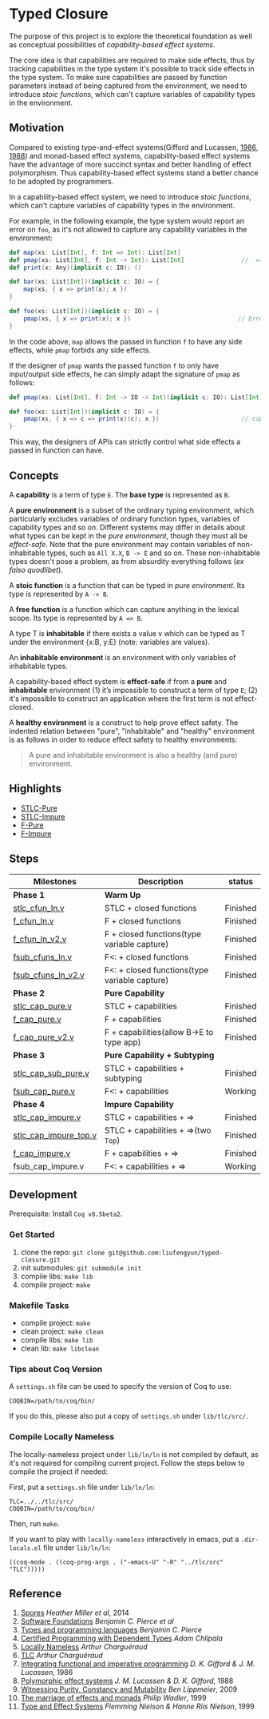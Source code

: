 # Typed Closure

The purpose of this project is to explore the theoretical foundation
as well as conceptual possibilities of *capability-based effect
systems*.

The core idea is that capabilities are required to make side effects,
thus by tracking capabilities in the type system it's possible to
track side effects in the type system. To make sure capabilities are
passed by function parameters instead of being captured from the
environment, we need to introduce *stoic functions*, which can't
capture variables of capability types in the environment.

## Motivation

Compared to existing type-and-effect systems(Gifford and Lucassen,
[1986](http://dl.acm.org/citation.cfm?id=319848),
[1988](http://dl.acm.org/citation.cfm?id=73564)) and monad-based
effect systems, capability-based effect systems have the advantage of
more succinct syntax and better handling of effect polymorphism. Thus
capability-based effect systems stand a better chance to be adopted by
programmers.

In a capability-based effect system, we need to introduce *stoic
functions*, which can't capture variables of capability types in the
environment.

For example, in the following example, the type system would report an
error on `foo`, as it's not allowed to capture any capability
variables in the environment:

``` scala
def map(xs: List[Int], f: Int => Int): List[Int]
def pmap(xs: List[Int], f: Int -> Int): List[Int]                //  => means f is stoic function type
def print(x: Any)(implicit c: IO): ()

def bar(xs: List[Int])(implicit c: IO) = {
    map(xs, { x => print(x); x })
}

def foo(xs: List[Int])(implicit c: IO) = {
    pmap(xs, { x => print(x); x })                              // Error, can't capture c:IO
}
```

In the code above, `map` allows the passed in function `f` to have any
side effects, while `pmap` forbids any side effects.

If the designer of `pmap` wants the passed function `f` to only have
input/output side effects, he can simply adapt the signature of `pmap`
as follows:

``` scala
def pmap(xs: List[Int], f: Int -> IO -> Int)(implicit c: IO): List[Int]

def foo(xs: List[Int])(implicit c: IO) = {
    pmap(xs, { x => c => print(x)(c); x })                       // capability c is passed in by pmap
}
```

This way, the designers of APIs can strictly control what side effects
a passed in function can have.

## Concepts

A **capability** is a term of type `E`. The **base type** is
represented as `B`.

A **pure environment** is a subset of the ordinary typing environment,
which particularly excludes variables of ordinary function types,
variables of capability types and so on. Different systems may differ
in details about what types can be kept in the *pure environment*,
though they must all be *effect-safe*. Note that the pure environment
may contain variables of non-inhabitable types, such as `All X.X`, `B
-> E` and so on. These non-inhabitable types doesn't pose a problem,
as from absurdity everything follows (*ex falso quodlibet*).

A **stoic function** is a function that can be typed in *pure
environment*. Its type is represented by `A -> B`.

A **free function** is a function which can capture anything in the
lexical scope.  Its type is represented by `A => B`.

A type T is **inhabitable** if there exists a value v which can be
typed as T under the environment {x:B, y:E} (note: variables are
values).

An **inhabitable environment** is an environment with only variables
of inhabitable types.

A capability-based effect system is **effect-safe** if from a **pure**
and **inhabitable** environment (1) it’s impossible to construct a
term of type `E`; (2) it's impossible to construct an application
where the first term is not effect-closed.

A **healthy environment** is a construct to help prove effect
safety. The indented relation between "pure", "inhabitable" and
"healthy" environment is as follows in order to reduce effect safety
to healthy environments:

> A pure and inhabitable environment is also a healthy (and pure)
> environment.


## Highlights

- [STLC-Pure](stlc_cap_pure.v)
- [STLC-Impure](stlc_cap_impure.v)
- [F-Pure](f_cap_pure_v2.v)
- [F-Impure](f_cap_impure.v)

## Steps

| Milestones                                |          Description                                   |         status      |
| ----------------------------------------- | ------------------------------------------------------ | --------------------|
|  **Phase 1**                              |    **Warm Up**                                         |                     |
|  [stlc_cfun_ln.v](stlc_cfun_ln.v)         |    STLC + closed functions                             |      Finished       |
|  [f_cfun_ln.v](f_cfun_ln.v)               |    F + closed functions                                |      Finished       |
|  [f_cfun_ln_v2.v](f_cfun_ln_v2.v)         |    F + closed functions(type variable capture)         |      Finished       |
|  [fsub_cfuns_ln.v](fsub_cfuns_ln.v)       |    F<: + closed functions                              |      Finished       |
|  [fsub_cfuns_ln_v2.v](fsub_cfuns_ln_v2.v) |    F<: + closed functions(type variable capture)       |      Finished       |
|  **Phase 2**                              |    **Pure Capability**                                 |                     |
|  [stlc_cap_pure.v](stlc_cap_pure.v)       |    STLC + capabilities                                 |      Finished       |
|  [f_cap_pure.v](f_cap_pure.v)             |    F + capabilities                                    |      Finished       |
|  [f_cap_pure_v2.v](f_cap_pure_v2.v)       |    F + capabilities(allow B->E to type app)            |      Finished       |
|  **Phase 3**                              |    **Pure Capability + Subtyping**                     |                     |
|  [stlc_cap_sub_pure.v](stlc_cap_sub_pure.v) |    STLC + capabilities + subtyping                   |      Finished       |
|  [fsub_cap_pure.v](fsub_cap_pure.v)       |    F<: + capabilities                                  |      Working        |
|  **Phase 4**                              |    **Impure Capability**                               |                     |
|  [stlc_cap_impure.v](stlc_cap_impure.v)   |    STLC + capabilities + =>                            |      Finished       |
|  [stlc_cap_impure_top.v](stlc_cap_impure_top.v)   |    STLC + capabilities + =>(two `Top`)         |      Finished       |
|  [f_cap_impure.v](f_cap_impure.v)         |    F + capabilities + =>                               |      Finished       |
|  fsub_cap_impure.v                        |    F<: + capabilities + =>                             |      Working        |


## Development

Prerequisite: Install `Coq v8.5beta2`.

### Get Started

1. clone the repo: `git clone git@github.com:liufengyun/typed-closure.git`
1. init submodules: `git submodule init`
1. compile libs: `make lib`
1. compile project: `make`

### Makefile Tasks

- compile project: `make`
- clean project: `make clean`
- compile libs: `make lib`
- clean lib: `make libclean`

### Tips about Coq Version

A `settings.sh` file can be used to specify the version of Coq to use:

    COQBIN=/path/to/coq/bin/

If you do this, please also put a copy of `settings.sh` under `lib/tlc/src/`.

### Compile Locally Nameless

The locally-nameless project under `lib/ln/ln` is not compiled by default,
as it's not required for compiling current project. Follow the steps below
to compile the project if needed:

First, put a `settings.sh` file under `lib/ln/ln`:

``` shell
TLC=../../tlc/src/
COQBIN=/path/to/coq/bin/
```

Then, run `make`.

If you want to play with `locally-nameless` interactively in emacs,
put a `.dir-locals.el` file under `lib/ln/ln`:

    ((coq-mode . ((coq-prog-args . ("-emacs-U" "-R" "../tlc/src" "TLC")))))

## Reference

1. [Spores](http://infoscience.epfl.ch/record/191239)  *Heather Miller et al*, 2014
2. [Software Foundations](http://www.cis.upenn.edu/~bcpierce/sf)  *Benjamin C. Pierce et al*
3. [Types and programming languages](https://www.cis.upenn.edu/~bcpierce/tapl/)  *Benjamin C. Pierce*
4. [Certified Programming with Dependent Types](http://adam.chlipala.net/cpdt/)  *Adam Chlipala*
5. [Locally Nameless](http://www.chargueraud.org/softs/ln/)  *Arthur Charguéraud*
6. [TLC](http://www.chargueraud.org/softs/tlc/)  *Arthur Charguéraud*
7. [Integrating functional and imperative programming](http://dl.acm.org/citation.cfm?id=319848)  *D. K. Gifford & J. M. Lucassen*, 1986
8. [Polymorphic effect systems](http://dl.acm.org/citation.cfm?id=73564)  *J. M. Lucassen & D. K. Gifford*, 1988
9. [Witnessing Purity, Constancy and Mutability](http://link.springer.com/chapter/10.1007/978-3-642-10672-9_9)  *Ben Lippmeier*, 2009
10. [The marriage of effects and monads](http://dl.acm.org/citation.cfm?id=289429) *Philip Wadler*, 1999
11. [Type and Effect Systems](http://www2.imm.dtu.dk/~fnie/Papers/NiNi99tes.pdf)  *Flemming Nielson & Hanne Riis Nielson*, 1999
